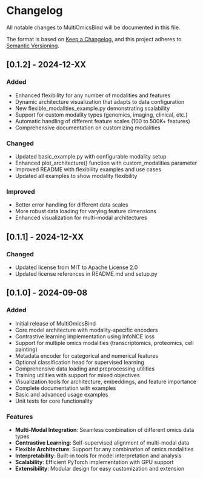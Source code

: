 # Changelog

All notable changes to MultiOmicsBind will be documented in this file.

The format is based on [Keep a Changelog](https://keepachangelog.com/en/1.0.0/),
and this project adheres to [Semantic Versioning](https://semver.org/spec/v2.0.0.html).

## [0.1.2] - 2024-12-XX

### Added
- Enhanced flexibility for any number of modalities and features
- Dynamic architecture visualization that adapts to data configuration
- New flexible_modalities_example.py demonstrating scalability
- Support for custom modality types (genomics, imaging, clinical, etc.)
- Automatic handling of different feature scales (100 to 500K+ features)
- Comprehensive documentation on customizing modalities

### Changed
- Updated basic_example.py with configurable modality setup
- Enhanced plot_architecture() function with custom_modalities parameter
- Improved README with flexibility examples and use cases
- Updated all examples to show modality flexibility

### Improved
- Better error handling for different data scales
- More robust data loading for varying feature dimensions
- Enhanced visualization for multi-modal architectures

## [0.1.1] - 2024-12-XX

### Changed
- Updated license from MIT to Apache License 2.0
- Updated license references in README.md and setup.py

## [0.1.0] - 2024-09-08

### Added
- Initial release of MultiOmicsBind
- Core model architecture with modality-specific encoders
- Contrastive learning implementation using InfoNCE loss
- Support for multiple omics modalities (transcriptomics, proteomics, cell painting)
- Metadata encoder for categorical and numerical features
- Optional classification head for supervised learning
- Comprehensive data loading and preprocessing utilities
- Training utilities with support for mixed objectives
- Visualization tools for architecture, embeddings, and feature importance
- Complete documentation with examples
- Basic and advanced usage examples
- Unit tests for core functionality

### Features
- **Multi-Modal Integration**: Seamless combination of different omics data types
- **Contrastive Learning**: Self-supervised alignment of multi-modal data
- **Flexible Architecture**: Support for any combination of omics modalities
- **Interpretability**: Built-in tools for model interpretation and analysis
- **Scalability**: Efficient PyTorch implementation with GPU support
- **Extensibility**: Modular design for easy customization and extension
